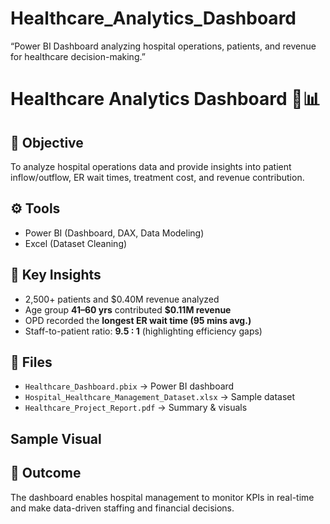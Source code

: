 # Healthcare_Analytics_Dashboard
“Power BI Dashboard analyzing hospital operations, patients, and revenue for healthcare decision-making.”
# Healthcare Analytics Dashboard 🏥📊

## 📌 Objective
To analyze hospital operations data and provide insights into patient inflow/outflow, ER wait times, treatment cost, and revenue contribution.

## ⚙️ Tools
- Power BI (Dashboard, DAX, Data Modeling)
- Excel (Dataset Cleaning)

## 🔎 Key Insights
- 2,500+ patients and $0.40M revenue analyzed  
- Age group **41–60 yrs** contributed **$0.11M revenue**  
- OPD recorded the **longest ER wait time (95 mins avg.)**  
- Staff-to-patient ratio: **9.5 : 1** (highlighting efficiency gaps)

## 📂 Files
- `Healthcare_Dashboard.pbix` → Power BI dashboard  
- `Hospital_Healthcare_Management_Dataset.xlsx` → Sample dataset  
- `Healthcare_Project_Report.pdf` → Summary & visuals

## Sample Visual


## 🚀 Outcome
The dashboard enables hospital management to monitor KPIs in real-time and make data-driven staffing and financial decisions.
